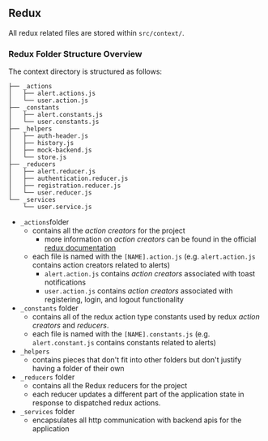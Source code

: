 ## Redux

All redux related files are stored within `src/context/`.

### Redux Folder Structure Overview

The context directory is structured as follows:

```
├── _actions
│   ├── alert.actions.js
│   └── user.action.js
├── _constants
│   ├── alert.constants.js
│   └── user.constants.js
├── _helpers
│   ├── auth-header.js
│   ├── history.js
│   ├── mock-backend.js
│   └── store.js
├── _reducers
│   ├── alert.reducer.js
│   ├── authentication.reducer.js
│   ├── registration.reducer.js
│   └── user.reducer.js
└── _services
    └── user.service.js
```

- `_actions`folder
  - contains all the _action creators_ for the project
    - more information on _action creators_ can be found in the official [redux documentation](https://redux.js.org/basics/actions)
  - each file is named with the `[NAME].action.js` (e.g. `alert.action.js` contains action creators related to alerts)
    - `alert.action.js` contains _action creators_ associated with toast notifications
    - `user.action.js` contains _action creators_ associated with registering, login, and logout functionality
- `_constants` folder
  - contains all of the redux action type constants used by redux _action creators_ and _reducers_.
  - each file is named with the `[NAME].constants.js` (e.g. `alert.constant.js` contains constants related to alerts)
- `_helpers`
  - contains pieces that don't fit into other folders but don't justify having a folder of their own
- `_reducers` folder
  - contains all the Redux reducers for the project
  - each reducer updates a different part of the application state in response to dispatched redux actions.
- `_services` folder
  - encapsulates all http communication with backend apis for the application


